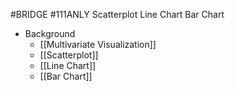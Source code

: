 #BRIDGE #111ANLY 
Scatterplot
Line Chart
Bar Chart

- Background
	- [[Multivariate Visualization]]
	- [[Scatterplot]]
	- [[Line Chart]]
	- [[Bar Chart]]